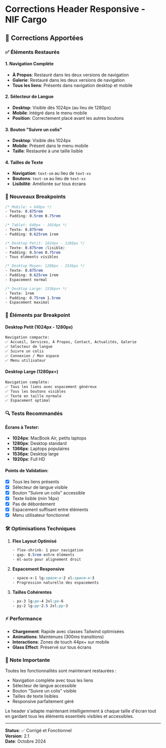 # Corrections Header Responsive - NIF Cargo

## 🔧 **Corrections Apportées**

### ✅ **Éléments Restaurés**

#### 1. **Navigation Complète**
- **À Propos**: Restauré dans les deux versions de navigation
- **Galerie**: Restauré dans les deux versions de navigation
- **Tous les liens**: Présents dans navigation desktop et mobile

#### 2. **Sélecteur de Langue**
- **Desktop**: Visible dès 1024px (au lieu de 1280px)
- **Mobile**: Intégré dans le menu mobile
- **Position**: Correctement placé avant les autres boutons

#### 3. **Bouton "Suivre un colis"**
- **Desktop**: Visible dès 1024px
- **Mobile**: Présent dans le menu mobile
- **Taille**: Restaurée à une taille lisible

#### 4. **Tailles de Texte**
- **Navigation**: `text-sm` au lieu de `text-xs`
- **Boutons**: `text-sm` au lieu de `text-xs`
- **Lisibilité**: Améliorée sur tous écrans

### 📐 **Nouveaux Breakpoints**

```css
/* Mobile: < 640px */
- Texte: 0.875rem
- Padding: 0.5rem 0.75rem

/* Tablet: 640px - 1024px */
- Texte: 0.875rem  
- Padding: 0.625rem 1rem

/* Desktop Petit: 1024px - 1280px */
- Texte: 0.875rem (lisible)
- Padding: 0.5rem 0.75rem
- Tous éléments visibles

/* Desktop Moyen: 1280px - 1536px */
- Texte: 0.875rem
- Padding: 0.625rem 1rem
- Espacement normal

/* Desktop Large: 1536px+ */
- Texte: 1rem
- Padding: 0.75rem 1.5rem
- Espacement maximal
```

### 🎯 **Éléments par Breakpoint**

#### **Desktop Petit (1024px - 1280px)**
```html
Navigation compacte:
✅ Accueil, Services, À Propos, Contact, Actualités, Galerie
✅ Sélecteur de langue
✅ Suivre un colis
✅ Connexion / Mon espace
✅ Menu utilisateur
```

#### **Desktop Large (1280px+)**
```html
Navigation complète:
✅ Tous les liens avec espacement généreux
✅ Tous les boutons visibles
✅ Texte en taille normale
✅ Espacement optimal
```

### 🔍 **Tests Recommandés**

#### Écrans à Tester:
- **1024px**: MacBook Air, petits laptops
- **1280px**: Desktop standard
- **1366px**: Laptops populaires
- **1536px**: Desktop large
- **1920px**: Full HD

#### Points de Validation:
- [x] Tous les liens présents
- [x] Sélecteur de langue visible
- [x] Bouton "Suivre un colis" accessible
- [x] Texte lisible (min 14px)
- [x] Pas de débordement
- [x] Espacement suffisant entre éléments
- [x] Menu utilisateur fonctionnel

### 🛠️ **Optimisations Techniques**

1. **Flex Layout Optimisé**
   ```css
   - flex-shrink: 1 pour navigation
   - gap: 0.5rem entre éléments
   - ml-auto pour alignement droit
   ```

2. **Espacement Responsive**
   ```css
   - space-x-1 lg:space-x-2 xl:space-x-3
   - Progression naturelle des espacements
   ```

3. **Tailles Cohérentes**
   ```css
   - px-3 lg:px-4 2xl:px-6
   - py-2 lg:py-2.5 2xl:py-3
   ```

### ⚡ **Performance**

- **Chargement**: Rapide avec classes Tailwind optimisées
- **Animations**: Maintenues (300ms transitions)
- **Interactions**: Zones de touch 44px+ sur mobile
- **Glass Effect**: Préservé sur tous écrans

### 📝 **Note Importante**

Toutes les fonctionnalités sont maintenant restaurées :
- Navigation complète avec tous les liens
- Sélecteur de langue accessible
- Bouton "Suivre un colis" visible
- Tailles de texte lisibles
- Responsive parfaitement géré

Le header s'adapte maintenant intelligemment à chaque taille d'écran tout en gardant tous les éléments essentiels visibles et accessibles.

---
**Status**: ✅ Corrigé et Fonctionnel  
**Version**: 2.1  
**Date**: Octobre 2024